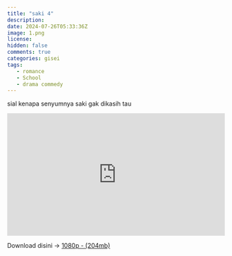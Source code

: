 ```yaml
---
title: "saki 4"
description: 
date: 2024-07-26T05:33:36Z
image: 1.png
license: 
hidden: false
comments: true
categories: gisei
tags: 
   - romance
   - School
   - drama commedy
---
```


sial kenapa senyumnya saki gak dikasih tau

<div style="position: relative; padding-top: 56.25%; /* 16:9 aspect ratio */">
    <iframe src="https://drive.google.com/file/d/131SpssfchZOeyDQSU8SbKTxMxQJiLrIA/preview" style="position: absolute; top: 0; left: 0; width: 100%; height: 100%;" allow="autoplay" frameborder="0" allowfullscreen></iframe>
</div>


Download disini -> [1080p - (204mb)](https://drive.google.com/file/d/1ouLC1vigsaODOGd9hMTlGRnqwV-dBnAL/view?usp=sharing)